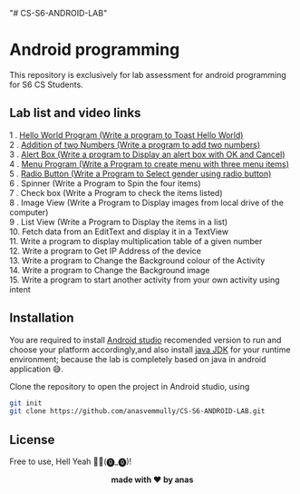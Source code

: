 "# CS-S6-ANDROID-LAB" 
# Android programming

This repository is exclusively for lab assessment for android programming for S6 CS Students.

## Lab list and video links 
  1&nbsp;.&nbsp;[Hello World Program (Write a program to Toast Hello World)] </br>
  2&nbsp;.&nbsp;[Addition of two Numbers (Write a program to add two numbers)] </br>
  3&nbsp;.&nbsp;[Alert Box (Write a program to Display an alert box with OK and Cancel)] </br>
  4&nbsp;.&nbsp;[Menu Program (Write a Program to create menu with three menu items)] </br>
  5&nbsp;.&nbsp;[Radio Button (Write a Program to Select gender using radio button)] </br>
  6&nbsp;.&nbsp;Spinner (Write a Program to Spin the four items) </br>
  7&nbsp;.&nbsp;Check box (Write a Program to check the items listed) </br>
  8&nbsp;.&nbsp;Image View (Write a Program to Display images from local drive of the computer) </br>
  9&nbsp;.&nbsp;List View (Write a Program to Display the items in a list) </br>
  10.&nbsp;Fetch data from an EditText and display it in a TextView </br>
  11.&nbsp;Write a program to display multiplication table of a given number </br>
  12.&nbsp;Write a program to Get IP Address of the device </br>
  13.&nbsp;Write a program to Change the Background colour of the Activity </br>
  14.&nbsp;Write a program to Change the Background image </br>
  15.&nbsp;Write a program to start another activity from your own activity using intent </br>


## Installation

You are required to install [Android studio] recomended version to run and choose your platform accordingly,and also install [java JDK] for your runtime environment; because the lab is completely based on java in android application 😅.

Clone the repository to open the project in Android studio, using
```sh
git init
git clone https://github.com/anasvemmully/CS-S6-ANDROID-LAB.git
```
## License

Free to use, Hell Yeah 👍🏻(⓿_⓿)!

<p align="center">
 <span><b>made with ❤ by anas</b></span>      
</p>

[Hello World Program (Write a program to Toast Hello World)]: <https://youtu.be/7i6uSVGbITc>
[Addition of two Numbers (Write a program to add two numbers)]: <https://youtu.be/99EjdTyx4Ro>
[Alert Box (Write a program to Display an alert box with OK and Cancel)]: <https://youtu.be/iwzekPOBnhg>
[Menu Program (Write a Program to create menu with three menu items)]: <https://youtu.be/9Hm0oMn8sfM>
[Radio Button (Write a Program to Select gender using radio button)]: <https://youtu.be/yS47n6maTLM>

[Android studio]: <https://developer.android.com/studio>
[Java JDK]: <https://www.oracle.com/java/technologies/downloads/>
